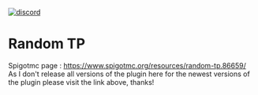 [![discord](https://discord.com/api/guilds/793888620079480843/embed.png)](https://discord.gg/M83rMvrG6H)

# Random TP<br>
Spigotmc page : https://www.spigotmc.org/resources/random-tp.86659/<br>
As I don't release all versions of the plugin here for the newest versions of the plugin please visit the link above, thanks!

